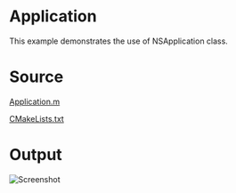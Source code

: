 # Application

This example demonstrates the use of NSApplication class.

# Source

[Application.m](./Application.m)

[CMakeLists.txt](./CMakeLists.txt)

# Output

![Screenshot](../../docs/Pictures/Application.png)
